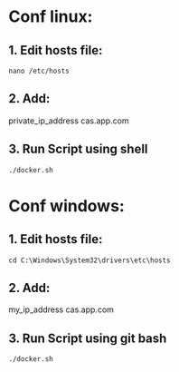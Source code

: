 # Conf linux:
## 1. Edit hosts file:
```
nano /etc/hosts
```
## 2. Add:
private_ip_address cas.app.com

## 3. Run Script using shell
```
./docker.sh
```


# Conf windows:
## 1. Edit hosts file:
```
cd C:\Windows\System32\drivers\etc\hosts
```
## 2. Add:
my_ip_address cas.app.com

## 3. Run Script using git bash
```
./docker.sh
```
